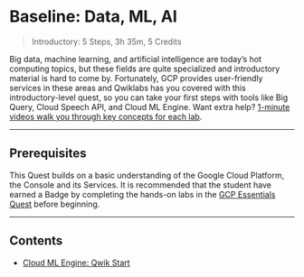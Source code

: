 # Baseline: Data, ML, AI

> Introductory: 5 Steps, 3h 35m, 5 Credits

Big data, machine learning, and artificial intelligence are today’s hot computing topics, but these fields are quite specialized and introductory material is hard to come by. Fortunately, GCP provides user-friendly services in these areas and Qwiklabs has you covered with this introductory-level quest, so you can take your first steps with tools like Big Query, Cloud Speech API, and Cloud ML Engine. Want extra help? [1-minute videos walk you through key concepts for each lab](http://bit.ly/startdataquest).

---
## Prerequisites

This Quest builds on a basic understanding of the Google Cloud Platform, the Console and its Services. It is recommended that the student have earned a Badge by completing the hands-on labs in the [GCP Essentials Quest](https://google.qwiklabs.com/quests/23) before beginning.

---
## Contents

* [Cloud ML Engine: Qwik Start]()